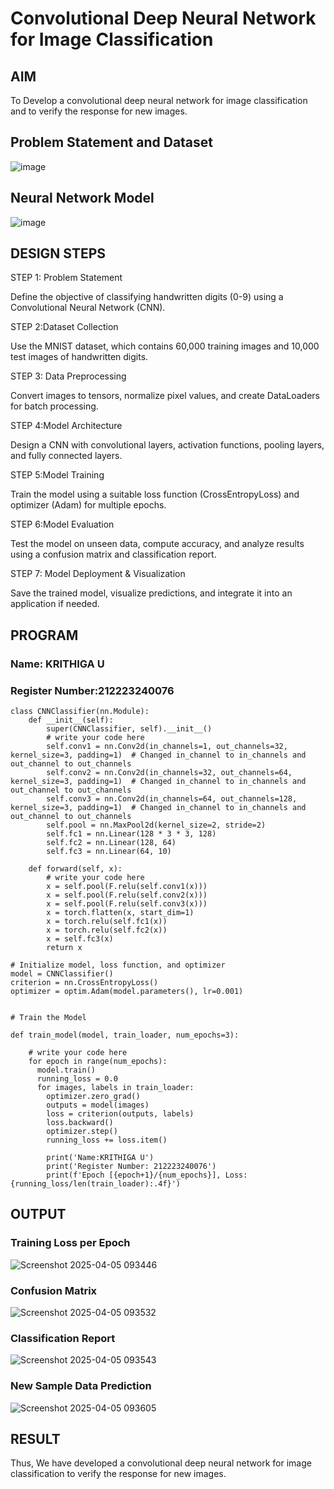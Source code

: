 # Convolutional Deep Neural Network for Image Classification

## AIM

To Develop a convolutional deep neural network for image classification and to verify the response for new images.

## Problem Statement and Dataset

![image](https://github.com/user-attachments/assets/dec2e8ae-8232-482b-b030-a5185cf51738)


## Neural Network Model

![image](https://github.com/user-attachments/assets/2254dcdc-73bc-4bd4-8567-fe7bdc9e91bd)

## DESIGN STEPS

STEP 1: Problem Statement

Define the objective of classifying handwritten digits (0-9) using a Convolutional Neural Network (CNN).

STEP 2:Dataset Collection

Use the MNIST dataset, which contains 60,000 training images and 10,000 test images of handwritten digits.

STEP 3: Data Preprocessing

Convert images to tensors, normalize pixel values, and create DataLoaders for batch processing.

STEP 4:Model Architecture

Design a CNN with convolutional layers, activation functions, pooling layers, and fully connected layers.

STEP 5:Model Training

Train the model using a suitable loss function (CrossEntropyLoss) and optimizer (Adam) for multiple epochs.

STEP 6:Model Evaluation

Test the model on unseen data, compute accuracy, and analyze results using a confusion matrix and classification report.

STEP 7: Model Deployment & Visualization

Save the trained model, visualize predictions, and integrate it into an application if needed.

## PROGRAM

### Name: KRITHIGA U
### Register Number:212223240076
```
class CNNClassifier(nn.Module):
    def __init__(self):
        super(CNNClassifier, self).__init__()
        # write your code here
        self.conv1 = nn.Conv2d(in_channels=1, out_channels=32, kernel_size=3, padding=1)  # Changed in_channel to in_channels and out_channel to out_channels
        self.conv2 = nn.Conv2d(in_channels=32, out_channels=64, kernel_size=3, padding=1)  # Changed in_channel to in_channels and out_channel to out_channels
        self.conv3 = nn.Conv2d(in_channels=64, out_channels=128, kernel_size=3, padding=1)  # Changed in_channel to in_channels and out_channel to out_channels
        self.pool = nn.MaxPool2d(kernel_size=2, stride=2)
        self.fc1 = nn.Linear(128 * 3 * 3, 128)
        self.fc2 = nn.Linear(128, 64)
        self.fc3 = nn.Linear(64, 10)

    def forward(self, x):
        # write your code here
        x = self.pool(F.relu(self.conv1(x)))
        x = self.pool(F.relu(self.conv2(x)))
        x = self.pool(F.relu(self.conv3(x)))
        x = torch.flatten(x, start_dim=1)
        x = torch.relu(self.fc1(x))
        x = torch.relu(self.fc2(x))
        x = self.fc3(x)
        return x

```

```
# Initialize model, loss function, and optimizer
model = CNNClassifier()
criterion = nn.CrossEntropyLoss()
optimizer = optim.Adam(model.parameters(), lr=0.001)
```

```

# Train the Model

def train_model(model, train_loader, num_epochs=3):

    # write your code here
    for epoch in range(num_epochs):
      model.train()
      running_loss = 0.0
      for images, labels in train_loader:
        optimizer.zero_grad()
        outputs = model(images)
        loss = criterion(outputs, labels)
        loss.backward()
        optimizer.step()
        running_loss += loss.item()

        print('Name:KRITHIGA U')
        print('Register Number: 212223240076')
        print(f'Epoch [{epoch+1}/{num_epochs}], Loss: {running_loss/len(train_loader):.4f}')
```

## OUTPUT
### Training Loss per Epoch

![Screenshot 2025-04-05 093446](https://github.com/user-attachments/assets/0f0d1984-f63d-4e42-a5ce-d9d3e503c078)


### Confusion Matrix

![Screenshot 2025-04-05 093532](https://github.com/user-attachments/assets/ba7a8201-b8c9-4e1e-bf0e-b5b5b82c356b)

### Classification Report

![Screenshot 2025-04-05 093543](https://github.com/user-attachments/assets/154d4f62-513e-4a75-acf8-a63991c43a10)


### New Sample Data Prediction

![Screenshot 2025-04-05 093605](https://github.com/user-attachments/assets/78f838e6-94ef-48fe-b45b-63c64b73dd77)


## RESULT
Thus, We have developed a convolutional deep neural network for image classification to verify the response for new images.
